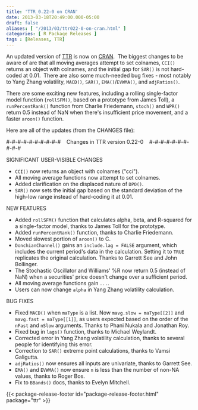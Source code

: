 ```yaml
---
title: 'TTR_0.22-0 on CRAN'
date: 2013-03-18T20:49:00.000-05:00
draft: false
aliases: [ "/2013/03/ttr022-0-on-cran.html" ]
categories: [ R Package Releases ]
tags : [Releases, TTR]
---
```


  
An updated version of [TTR](http://cran.r-project.org/web/packages/TTR/index.html) is now on [CRAN](http://cran.r-project.org/).  The biggest changes to be aware of are that all moving averages attempt to set colnames, `CCI()` returns an object with colnames, and the initial gap for `SAR()` is not hard-coded at 0.01.  There are also some much-needed bug fixes - most notably to Yang Zhang volatility, `MACD()`, `SAR()`, `EMA()`/`EVWMA()`, and `adjRatios()`.  
  
There are some exciting new features, including a rolling single-factor model function (`rollSFM()`, based on a prototype from James Toll), a `runPercentRank()` function from Charlie Friedemann, `stoch()` and `WPR()` return 0.5 instead of NaN when there's insufficient price movement, and a faster `aroon()` function.  
  
Here are all of the updates (from the CHANGES file):  
  
#-#-#-#-#-#-#-#-#-#    Changes in TTR version 0.22-0    #-#-#-#-#-#-#-#-#-#  
  
SIGNIFICANT USER-VISIBLE CHANGES  

*   `CCI()` now returns an object with colnames ("cci").
*   All moving average functions now attempt to set colnames.
*   Added clarification on the displaced nature of `DPO()`.
*   `SAR()` now sets the initial gap based on the standard deviation of the high-low range instead of hard-coding it at 0.01.

NEW FEATURES

*   Added `rollSFM()` function that calculates alpha, beta, and R-squared for a single-factor model, thanks to James Toll for the prototype.
*   Added `runPercentRank()` function, thanks to Charlie Friedemann.
*   Moved slowest portion of `aroon()` to C.
*   `DonchianChannel()` gains an `include.lag = FALSE` argument, which includes the current period's data in the calculation. Setting it to `TRUE` replicates the original calculation. Thanks to Garrett See and John Bollinger.
*   The Stochastic Oscillator and Williams' %R now return 0.5 (instead of NaN) when a securities' price doesn't change over a sufficient period.
*   All moving average functions gain `...`.
*   Users can now change `alpha` in Yang Zhang volatility calculation.

BUG FIXES

*   Fixed `MACD()` when `maType` is a list. Now `mavg.slow = maType[[2]]` and `mavg.fast = maType[[1]]`, as users expected based on the order of the `nFast` and `nSlow` arguments. Thanks to Phani Nukala and Jonathan Roy.
*   Fixed bug in `lags()` function, thanks to Michael Weylandt.
*   Corrected error in Yang Zhang volatility calculation, thanks to several people for identifying this error.
*   Correction to `SAR()` extreme point calculations, thanks to Vamsi Galigutta.
*   `adjRatios()` now ensures all inputs are univariate, thanks to Garrett See.
*   `EMA()` and `EVWMA()` now ensure `n` is less than the number of non-NA values, thanks to Roger Bos.
*   Fix to `BBands()` docs, thanks to Evelyn Mitchell.

{{< package-release-footer id="package-release-footer.html" package="ttr" >}}
